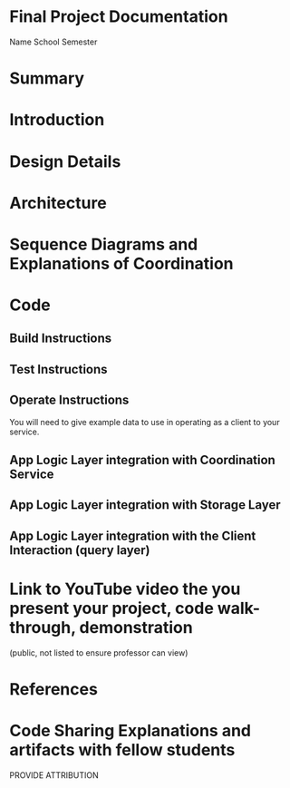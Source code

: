 # Final Project Documentation

Name
School
Semester

# Summary

# Introduction

# Design Details

# Architecture

# Sequence Diagrams and Explanations of Coordination

# Code

## Build Instructions

## Test Instructions

## Operate Instructions

You will need to give example data to use in operating as a client to your service.

## App Logic Layer integration with Coordination Service

## App Logic Layer integration with Storage Layer

## App Logic Layer integration with the Client Interaction (query layer)

# Link to YouTube video the you present your project, code walk-through, demonstration

(public, not listed to ensure professor can view)

# References

# Code Sharing Explanations and artifacts with fellow students

PROVIDE ATTRIBUTION
